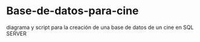 # Base-de-datos-para-cine
diagrama y script para la creación de una base de datos de un cine en SQL SERVER
